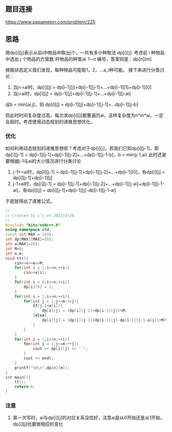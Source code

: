 
## 题目连接
https://www.papamelon.com/problem/225

## 思路
用dp[i][j]表示从前i中物品中取出j个，一共有多少种取法
dp[i][j]: 考虑前 i 种物品中选出 j 个物品的方案数
将物品的种类从 1∼n 编号，答案则是：dp[n][m]

根据状态定义我们发现，每种物品可能取1，2，...a_i种可能。
接下来进行分类讨论：
1. 当j<=ai时，dp[i][j] = dp[i-1][j]+dp[i-1][j-1]+...+dp[i-1][1]+dp[i-1][0]
2. 当j>ai时，dp[i][j] = dp[i-1][j]+dp[i-1][j-1]+...+dp[i-1][j-ai]

设b = min(ai,j)，则
dp[i][j] = dp[i-1][j]+dp[i-1][j-1]+...dp[i-1][j-b]

但此时时间复杂度过高，每次求dp[i][j]都要遍历ai，这样复杂度为n\*m\*ai，一定会超时。考虑使用动态规划的递推思想优化。

### 优化
如何利用动态规划的递推思想呢？考虑对于dp[i][j]，若我们已知dp[i][j-1]，即dp[i][j-1] = dp[i-1][j-1]+dp[i-1][j-2]+...+dp[i-1][j-1-b]，b = min(j-1,ai)
此时还是要根据j-1与ai的大小情况进行分类讨论
1. j-1<=ai时，dp[i][j-1] = dp[i-1][j-1]+dp[i-1][j-2]+...+dp[i-1][0]，有dp[i][j] = dp[i][j-1]+dp[i-1][j]
2. j-1>ai时，dp[i][j-1] = dp[i-1][j-1]+dp[i-1][j-2]+...+dp[i-1][j-ai]+dp[i-1][j-1-ai]，有dp[i][j] = dp[i][j-1]+dp[i-1][j]-dp[i-1][j-1-ai]

于是就得出了递推公式。

```c++
//
// Created by s'c on 2022/4/28.
//
#include "bits/stdc++.h"
using namespace std;
const int MAX = 1010;
int dp[MAX][MAX]={0};
int a[MAX]={0};
int M=0;
int n,m;
void tt(){
    cin>>n>>m>>M;
    for(int i = 1;i<=n;++i){
        cin>>a[i];
    }
    for(int i = 0;i<=n;++i){
        dp[i][0] = 1;
    }
    for(int i = 1;i<=n;++i){
        for(int j = 1;j<=m;++j){
            if(j-1<a[i]){
                dp[i][j] = (dp[i][j-1]+dp[i-1][j])%M;
            }else{
                dp[i][j] = (dp[i][j-1]+dp[i-1][j]-dp[i-1][j-1-a[i]]+M)%M;
            }
        }
    }
    for(int i = 1;i<=n;++i){
        for(int j = 1;j<=m;++j){
            cout << dp[i][j] << " ";
        }
        cout << endl;
    }
    printf("%d\n",dp[n][m]);
}
int main(){
    tt();
    return 0;
}
```

### 注意
1. 第一次写时，ai与dp[i][j]的对应关系没找好，注意ai是从0开始还是从1开始，dp[i][j]也要做相应的变化
